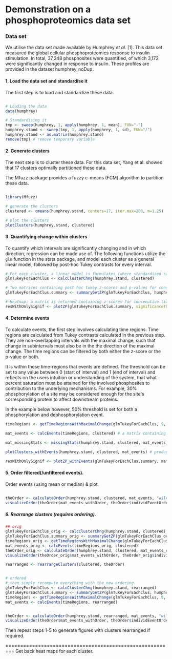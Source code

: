 # Demonstration on a phosphoproteomics data set

### Data set

We utilise the data set made available by Humphrey *et al.* [1]. This data set measured the global cellular phosphoproteomics response to insulin stimulation. In total, 37,248 phosphosites were quantified, of which 3,172 were significantly changed in response to insulin. These profiles are provided in the dataset humphrey_noDup.


#### 1. Load the data set and standardise it

The first step is to load and standardize these data.

```R

# Loading the data
data(humphrey)

# Standardising it
tmp <- sweep(humphrey, 1, apply(humphrey, 1, mean), FUN="-")
humphrey.stand <- sweep(tmp, 1, apply(humphrey, 1, sd), FUN="/")
humphrey.stand <- as.matrix(humphrey.stand)
remove(tmp) # remove temporary variable
```

#### 2. Generate clusters
The next step is to cluster these data. For this data set, Yang et al. showed that 17 clusters optimally partitioned these data.

The Mfuzz package provides a fuzzy c-means (FCM) algorithm to partition these data.

```R

library(Mfuzz)

# generate the clusters
clustered <- cmeans(humphrey.stand, centers=17, iter.max=200, m=1.25)

# plot the clusters
plotClusters(humphrey.stand, clustered)
```

#### 3. Quantifying change within clusters

To quantify which intervals are significantly changing and in which direction, regression can be made use of. The following functions utilize the `glm` function in the stats package, and model each cluster as a general linear model, followed by post-hoc Tukey contrasts for every interval.  



```R
# For each cluster, a linear model is formulates (where standardized ratio is the response) and time point and profile are predictions; the results of the post hoc tukey contrasting timepoints is presented.
glmTukeyForEachClus <- calcClusterChng(humphrey.stand, clustered)

# Two matrices containing post hoc tukey z-scores and p-values for consecutive time intervals.
glmTukeyForEachClus.summary <- summaryGetZP(glmTukeyForEachClus, humphrey.stand)

# Heatmap; a matrix is returned containing z-scores for consecutive time points, where values above the significanceTh are set to NA
resWithOnlySignif <- plotZP(glmTukeyForEachClus.summary, significanceTh=0.001)
```

#### 4. Determine events

To calculate events, the first step involves calculating time regions. Time regions are calculated from Tukey contrasts calculated in the previous step. They are non-overlapping intervals with the maximal change, such that change in subintervals must also be in the the direction of the maximal change. The time regions can be filtered by both either the z-score or the p-value or both.

It is within these time-regions that events are defined. The threshold can be set to any value between 0 (start of interval) and 1 (end of interval) and reflects on the users intuition or understanding of the system, that what percent saturation must be attained for the involved phosphosites to contribution to the underlying mechanisms. For example, 30% phosphorylation of a site may be considered enough for the site's corresponding protein to affect downstream proteins.

In the example below however, 50% threshold is set for both a phosphorylation and dephosphorylation event.

```R
timeRegions <- getTimeRegionsWithMaximalChange(glmTukeyForEachClus, 9, phosZscoreTh=15, dephosZscoreTh=-15) # a list of matrices containing the computed time regions for each cluster.

mat_events <- calcEvents(timeRegions, clustered) # a matrix containing the event positions computed for the cluster centroids.

mat_missingStats <- missingStats(humphrey.stand, clustered, mat_events, 1, 1) # just an informational function, which may assist in updating thresholds to exclude/include events; presents the number and percentage of profiles which get removed from a distribution because these profiles may not follow the general 'differences in means' direction.

plotClusters_withEvents(humphrey.stand, clustered, mat_events) # produces the clusters with the time regions, 50% of standardized abundance within a time region, and events marked.

resWithOnlySignif <- plotZP_withEvents(glmTukeyForEachClus.summary, mat_events, 0.001) # produces the heatmap with events marked, and returns a matrix, which is also returned by plotZP.
```



#### 5. Order filtered(/unfiltered events).
Order events (using mean or median) & plot.

```R

theOrder <- calculateOrder(humphrey.stand, clustered, mat_events, "wilcox")
visualizeOrder(theOrder$mat_events_withOrder, theOrder$individEventOrder, theOrder$signifs, theOrder$test)

```

##### 6. Rearrange clusters (requires ordering).


```R
## orig
glmTukeyForEachClus_orig <- calcClusterChng(humphrey.stand, clustered)
glmTukeyForEachClus.summary_orig <- summaryGetZP(glmTukeyForEachClus_orig, humphrey.stand)
timeRegions_orig <- getTimeRegionsWithMaximalChange(glmTukeyForEachClus_orig, 9, phosZscoreTh=15, dephosZscoreTh=-15)
mat_events_orig <- calcEvents(timeRegions_orig, clustered)
theOrder_orig <- calculateOrder(humphrey.stand, clustered, mat_events_orig, "wilcox")
visualizeOrder(theOrder_orig$mat_events_withOrder, theOrder_orig$individEventOrder, theOrder_orig$signifs, theOrder_orig$test)

rearranged <- rearrangeClusters(clustered, theOrder)


# ordered
# then simply recompute everything with the new ordering.
glmTukeyForEachClus <- calcClusterChng(humphrey.stand, rearranged)
glmTukeyForEachClus.summary <- summaryGetZP(glmTukeyForEachClus, humphrey.stand)
timeRegions <- getTimeRegionsWithMaximalChange(glmTukeyForEachClus, 9, phosZscoreTh=15, dephosZscoreTh=-15)
mat_events <- calcEvents(timeRegions, rearranged)


theOrder <- calculateOrder(humphrey.stand, rearranged, mat_events, "wilcox")
visualizeOrder(theOrder$mat_events_withOrder, theOrder$individEventOrder, theOrder$signifs, theOrder$test)
```


Then repeat steps 1-5 to generate figures with clusters rearranged if required.




=========================================================
Get back heat maps for each cluster.
